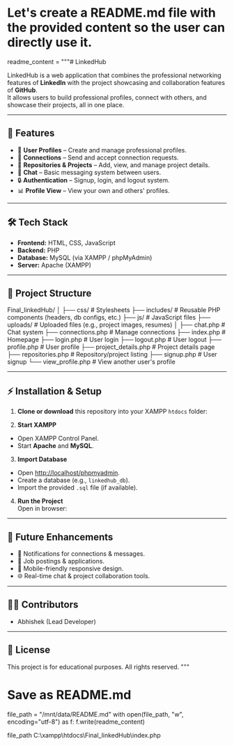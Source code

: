 # Let's create a README.md file with the provided content so the user can directly use it.

readme_content = """# LinkedHub

LinkedHub is a web application that combines the professional networking features of **LinkedIn** with the project showcasing and collaboration features of **GitHub**.  
It allows users to build professional profiles, connect with others, and showcase their projects, all in one place.  

---

## 🚀 Features
- 👤 **User Profiles** – Create and manage professional profiles.  
- 🤝 **Connections** – Send and accept connection requests.  
- 📂 **Repositories & Projects** – Add, view, and manage project details.  
- 💬 **Chat** – Basic messaging system between users.  
- 🔒 **Authentication** – Signup, login, and logout system.  
- 📊 **Profile View** – View your own and others' profiles.  

---

## 🛠️ Tech Stack
- **Frontend:** HTML, CSS, JavaScript  
- **Backend:** PHP  
- **Database:** MySQL (via XAMPP / phpMyAdmin)  
- **Server:** Apache (XAMPP)  

---

## 📂 Project Structure

Final_linkedHub/
│
├── css/ # Stylesheets
├── includes/ # Reusable PHP components (headers, db configs, etc.)
├── js/ # JavaScript files
├── uploads/ # Uploaded files (e.g., project images, resumes)
│
├── chat.php # Chat system
├── connections.php # Manage connections
├── index.php # Homepage
├── login.php # User login
├── logout.php # User logout
├── profile.php # User profile
├── project_details.php # Project details page
├── repositories.php # Repository/project listing
├── signup.php # User signup
└── view_profile.php # View another user's profile 



---

## ⚡ Installation & Setup

1. **Clone or download** this repository into your XAMPP `htdocs` folder:

2. **Start XAMPP**  
- Open XAMPP Control Panel.  
- Start **Apache** and **MySQL**.  

3. **Import Database**  
- Open [http://localhost/phpmyadmin](http://localhost/phpmyadmin).  
- Create a database (e.g., `linkedhub_db`).  
- Import the provided `.sql` file (if available).  

4. **Run the Project**  
Open in browser:  

---

## 🎯 Future Enhancements
- 🔔 Notifications for connections & messages.  
- 💼 Job postings & applications.  
- 📱 Mobile-friendly responsive design.  
- 🌐 Real-time chat & project collaboration tools.  

---

## 👨‍💻 Contributors
- Abhishek (Lead Developer)  

---

## 📜 License
This project is for educational purposes. All rights reserved.
"""

# Save as README.md
file_path = "/mnt/data/README.md"
with open(file_path, "w", encoding="utf-8") as f:
 f.write(readme_content)

file_path
C:\xampp\htdocs\Final_linkedHub\index.php

